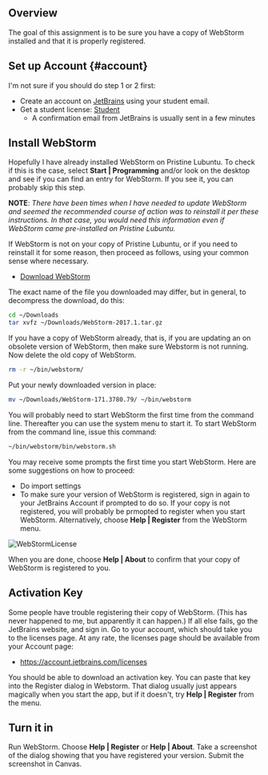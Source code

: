 ## Overview

The goal of this assignment is to be sure you have a copy of WebStorm installed and that it is properly registered.

## Set up Account {#account}

I'm not sure if you should do step 1 or 2 first:

- Create an account on [JetBrains](https://account.jetbrains.com/login) using your student email.
- Get a student license: [Student](https://www.jetbrains.com/shop/eform/students)
  - A confirmation email from JetBrains is usually sent in a few minutes


## Install WebStorm

Hopefully I have already installed WebStorm on Pristine Lubuntu. To check if this is the case, select **Start | Programming** and/or look on the desktop and see if you can find an entry for WebStorm. If you see it, you can probably skip this step.

**NOTE**: _There have been times when I have needed to update WebStorm and seemed the recommended course of action was to reinstall it per these instructions. In that case, you would need this information even if WebStorm came pre-installed on Pristine Lubuntu._

If WebStorm is not on your copy of Pristine Lubuntu, or if you need to reinstall it for some reason, then proceed as follows, using your common sense where necessary.

- [Download WebStorm](https://www.jetbrains.com/webstorm/)

The exact name of the file you downloaded may differ, but in general, to decompress the download, do this:

```bash
cd ~/Downloads
tar xvfz ~/Downloads/WebStorm-2017.1.tar.gz
```

If you have a copy of WebStorm already, that is, if you are updating an on obsolete version of WebStorm, then make sure Webstorm is not running. Now delete the old copy of WebStorm.

```bash
rm -r ~/bin/webstorm/
```

Put your newly downloaded version in place:

```bash
mv ~/Downloads/WebStorm-171.3780.79/ ~/bin/webstorm
```

You will probably need to start WebStorm the first time from the command line. Thereafter you can use the system menu to start it. To start WebStorm from the command line, issue this command:

```bash
~/bin/webstorm/bin/webstorm.sh
```

You may receive some prompts the first time you start WebStorm. Here are some suggestions on how to proceed:

- Do import settings
- To make sure your version of WebStorm is registered, sign in again to your JetBrains Account if prompted to do so. If your copy is not registered, you will probably be prmopted to register when you start WebStorm. Alternatively, choose **Help | Register** from the WebStorm menu.

![WebStormLicense](https://s3.amazonaws.com/bucket01.elvenware.com/images/WebStormLicense.png)

When you are done, choose **Help | About** to confirm that your copy of WebStorm is registered to you.

## Activation Key

Some people have trouble registering their copy of WebStorm. (This has never happened to me, but apparently it can happen.) If all else fails, go the JetBrains website, and sign in. Go to your account, which should take you to the licenses page. At any rate, the licenses page should be available from your Account page:

- <https://account.jetbrains.com/licenses>

You should be able to download an activation key. You can paste that key into the Register dialog in Webstorm. That dialog usually just appears magically when you start the app, but if it doesn't, try **Help | Register** from the menu.

## Turn it in

Run WebStorm. Choose **Help | Register** or **Help | About**. Take a screenshot of the dialog showing that you have registered your version. Submit the screenshot in Canvas.

